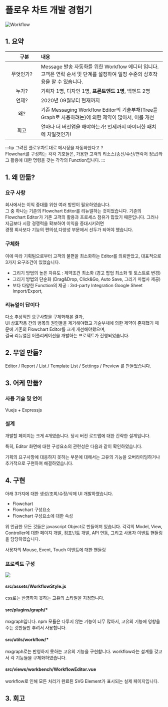 # 플로우 차트 개발 경험기

![Workflow](/Animation2.gif)

## 1. 요약

| 　구분　　　　 | 내용                                                                               |
|:------:|:---------------------------------------------------------------------------------|
|  무엇인가? | Message 발송 자동화를 위한 Workflow 에디터 입니다. 고객은 연락 순서 및 단계를 설정하여 일정 수준의 상호작용을 할 수 있습니다. | 
|   누가?  | 기획자 1명, 디자인 1명, <b>프론트엔드 1명</b>, 백엔드 2명                                          |
|   언제?  | 2020년 09월부터 현재까지                                                                 |                                                           
|   왜?   | 기존 Messaging Workflow Editor의 기술부채(Tree를 Graph로 사용하려는)에 의한 제약이 많아서, 이를 개선        |
|   회고   | 얼마나 더 버전업을 해야하는가! 언제까지 마이너한 패치에 치일것인가!                                           |

:::tip 그려진 플로우차트대로 메시징을 자동화한다고 ?  
Flowchart를 구성하는 각각 기호들은, 가용한 고객의 리소스(송신/수신/연락처 정보)와 그 활용에 대한 명령을 갖는 각각의 Function입니다.
:::

## 1. 왜 만듦?

### 요구 사항
회사에서는 이익 증대를 위한 여러 방안이 필요하였습니다.  
그 중 하나는 기존의 Flowchart Editor를 리뉴얼하는 것이었습니다.
기존의 Flowchart Editor가 기존 고객의 활용과 프로세스 점유가 많았기 때문입니다.
그러나 지금보다 시장 경쟁력을 확보하여 이익을 증대시키려면   
경쟁 회사보다 기능의 편의성,다양성 부문에서 선두가 되어야 했습니다.

### 구체화
이에 따라 기획팀으로부터 고객의 불편을 최소화하는 Editor를 의뢰받았고, 대표적으로 3가지 요구조건이 있었습니다.
- 그리기 방법의 높은 자유도 : 제약조건 최소화 (경고 팝업 최소화 및 토스트로 변경)
- 그리기 방법의 단순화 (Drag&Drop, Click&Go, Auto Save, 그리기 마법사 제공)
- 보다 다양한 Function의 제공 : 3rd-party Integration Google Sheet Import/Export,

### 리뉴얼이 답이다
다소 추상적인 요구사항을 구체화해본 결과,    
UI 상호작용 간의 병목의 원인들을 제거해야했고 기술부채에 의한 제약이 존재했기 때문에 기존의 Flowchart Editor를 크게 개선해야했으며,   
결국 리뉴얼된 어플리케이션을 개발하는 프로젝트가 진행되었습니다.

## 2. 무얼 만듦?
Editor / Report / List / Template List / Settings / Preview 를 만들었습니다.

## 3. 어케 만듦?

### 사용 기술 및 언어

Vuejs + Expressjs 

### 설계

개발할 페이지는 크게 4개였습니다. 당시 버전 로드맵에 대한 간략한 설계입니다.

<FlowchartDesignRoadMap/>

특히, Editor 화면에 대한 구성요소의 관련성은 다음과 같이 확인하였습니다.


<FlowchartDesignEditorRequirements/>

기획의 요구사항에 대응하지 못하는 부분에 대해서는 고유의 기능을 오버라이딩하거나 추가적으로 구현하여 해결하였습니다.

<FlowchartDesignEditor/>


## 4. 구현

아래 3가지에 대한 생성/조회/수정/삭제 UI 개발하였습니다.  
- Flowchart 
- Flowchart 구성요소
- Flowchart 구성요소에 대한 속성

위 언급한 모든 것들은 javascript Object로 만들어져 있습니다.
각각의 Model, View, Controller에 대한 페이지 개발, 컴포넌트 개발, API 연동, 그리고 사용자 이벤트 핸들링을 담당하였습니다.

   
사용자의 Mouse, Event, Touch 이벤트에 대한 핸들링


###  프로젝트 구성

![](https://imgur.com/pLCsFVM.png)

#### src/assets/WorkflowStyle.js
css로는 반영하지 못하는 고유의 스타일을 지정합니다.

#### src/plugins/graph/*
mxgraph입니다. npm 모듈은 다루지 않는 기능이 너무 많아서, 고유의 기능에 영향을 주는 것만들만 추려서 사용합니다.

#### src/utils/workflow/*
mxgraph로는 반영하지 못하는 고유의 기능을 구현합니다. workflow라는 설계를 갖고서 각 기능들을 구체화하였습니다.

#### src/views/workbench/WorkflowEditor.vue
workflow로 인해 모든 처리가 완료된 SVG Element가 표시되는 실제 페이지입니다.

## 3. 회고
